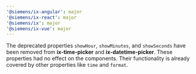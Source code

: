 ```yaml
---
'@siemens/ix-angular': major
'@siemens/ix-react': major
'@siemens/ix': major
'@siemens/ix-vue': major
---
```


The deprecated properties `showHour`, `showMinutes`, and `showSeconds` have been removed from 
**ix-time-picker** and **ix-datetime-picker**.
These properties had no effect on the components. Their functionality is already covered by other properties like `time` and `format`.

